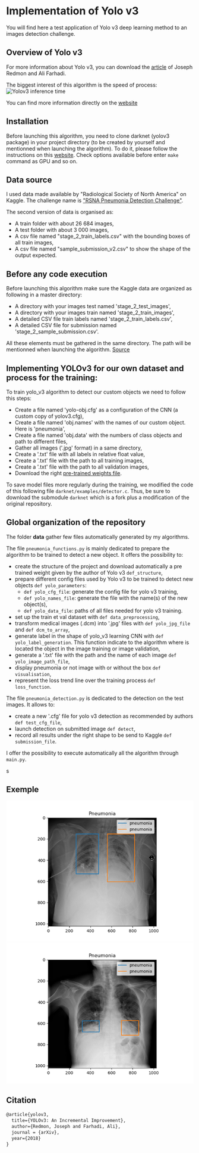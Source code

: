 # Implementation of Yolo v3

You will find here a test application of Yolo v3 deep learning method to an images detection challenge.


## Overview of Yolo v3

For more information about Yolo v3, you can download the [article](https://pjreddie.com/media/files/papers/YOLOv3.pdf) of Joseph Redmon and Ali Farhadi.

The biggest interest of this algorithm is the speed of process:
![Yolov3 inference time](https://pjreddie.com/media/image/map50blue.png)

You can find more information directly on the [website](https://pjreddie.com/darknet/yolo/)


## Installation

Before launching this algorithm, you need to clone darknet (yolov3 package) in your project directory (to be created by yourself and mentionned when launching the algorithm). To do it, please follow the instructions on this [website](https://pjreddie.com/darknet/install/).
Check options available before enter ```make``` command as GPU and so on.


## Data source

I used data made available by "Radiological Society of North America" on Kaggle. The challenge name is ["RSNA Pneumonia Detection Challenge"](https://www.kaggle.com/c/rsna-pneumonia-detection-challenge).

The second version of data is organised as:
* A train folder with about 26 684 images,
* A test folder with about 3 000 images,
* A csv file named "stage_2_train_labels.csv" with the bounding boxes of all train images,
* A csv file named "sample_submission_v2.csv" to show the shape of the output expected.


## Before any code execution

Before launching this algorithm make sure the Kaggle data are organized as following in a master directory:
* A directory with your images test named 'stage_2_test_images',
* A directory with your images train named 'stage_2_train_images',
* A detailed CSV file train labels named 'stage_2_train_labels.csv',
* A detailed CSV file for submission named 'stage_2_sample_submission.csv'.

All these elements must be gathered in the same directory. The path will be mentionned when launching the algorithm.
[Source](https://www.kaggle.com/c/rsna-pneumonia-detection-challenge/data)


## Implementing YOLOv3 for our own dataset and process for the training:

To train yolo_v3 algorithm to detect our custom objects we need to follow this steps:
* Create a file named 'yolo-obj.cfg' as a configuration of the CNN (a custom copy of yolov3.cfg),
* Create a file named 'obj.names' with the names of our custom object. Here is 'pneumonia',
* Create a file named 'obj.data' with the numbers of class objects and path to different files,
* Gather all images ('.jpg' format) in a same directory,
* Create a '.txt' file with all labels in relative float value,
* Create a '.txt' file with the path to all training images,
* Create a '.txt' file with the path to all validation images,
* Download the right [pre-trained weights file](https://github.com/AlexeyAB/darknet).

To save model files more regularly during the training, we modified the code of this following file `darknet/examples/detector.c`. Thus, be sure to download the submodule `darknet` which is a fork plus a modification of the original repository.


## Global organization of the repository

The folder **data** gather few files automatically generated by my algorithms.

The file `pneumonia_functions.py` is mainly dedicated to prepare the algorithm to be trained to detect a new object. It offers the possibility to:
* create the structure of the project and download automatically a pre trained weight given by the author of Yolo v3 `def_structure`,
* prepare different config files used by Yolo v3 to be trained to detect new objects `def yolo_parameters`:
  - `def yolo_cfg_file`: generate the config file for yolo v3 training,
  - `def yolo_names_file`: generate the file with the name(s) of the new object(s),
  - `def yolo_data_file`: paths of all files needed for yolo v3 training.
* set up the train et val dataset with `def data_preprocessing`,
* transform medical images (.dcm) into '.jpg' files with `def yolo_jpg_file` and `def dcm_to_array`,
* generate label in the shape of yolo_v3 learning CNN with `def yolo_label_generation`. This function indicate to the algorithm where is located the object in the image training or image validation,
* generate a '.txt' file with the path and the name of each image `def yolo_image_path_file`,
* display pneumonia or not image with or without the box `def visualisation`,
* represent the loss trend line over the training process `def loss_function`.

The file `pneumonia_detection.py` is dedicated to the detection on the test images. It allows to:
* create a new '.cfg' file for yolo v3 detection as recommended by authors `def test_cfg_file`,
* launch detection on submitted image `def detect`,
* record all results under the right shape to be send to Kaggle `def submission_file`.

I offer the possibility to execute automatically all the algorithm through `main.py`.

s
## Exemple

![Image1](https://github.com/j-bd/yolo_v3/blob/master/detect.png)	![Image2](https://github.com/j-bd/yolo_v3/blob/master/detect_.png)


## Citation

```
@article{yolov3,
  title={YOLOv3: An Incremental Improvement},
  author={Redmon, Joseph and Farhadi, Ali},
  journal = {arXiv},
  year={2018}
}
```

